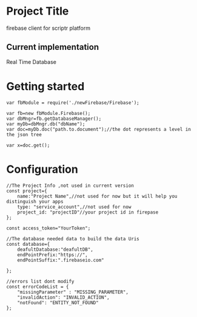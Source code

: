# Project Title
firebase client for scriptr platform

## Current implementation 

Real Time Database

# Getting started
```
var fbModule = require('./newFirebase/Firebase');

var fb=new fbModule.Firebase();
var dbMngr=fb.getDatabaseManager();
var myDb=dbMngr.db("dbName");
var doc=myDb.doc("path.to.document");//the dot represents a level in the json tree

var x=doc.get();
```
# Configuration
```
//The Project Info ,not used in current version
const project={
    name:"Project Name",//not used for now but it will help you distinguish your apps
    type: "service_account",//not used for now
  	project_id: "projectID"//your project id in firepase
};

const access_token="YourToken";

//The database needed data to build the data Uris
const database={
    deafultDatabase:"deafultDB",
    endPointPrefix:"https://",
    endPointSuffix:".firebaseio.com"
    
};

//errors list dont modify
const errorCodeList = {
    "missingParameter" : "MISSING_PARAMETER",
    "invalidAction": "INVALID_ACTION",
    "notFound": "ENTITY_NOT_FOUND"
};
```







